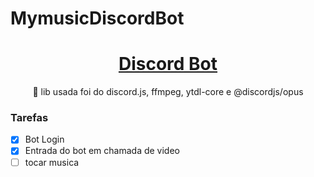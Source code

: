 # MymusicDiscordBot

<h1 align="center">
    <a href="https://discord.js.org/?source=post_page---------------------------#/">Discord Bot</a>
</h1>
<p align="center">🚀 lib usada foi do discord.js, ffmpeg, ytdl-core e @discordjs/opus</p>

### Tarefas

- [x] Bot Login
- [x] Entrada do bot em chamada de video
- [ ] tocar musica
